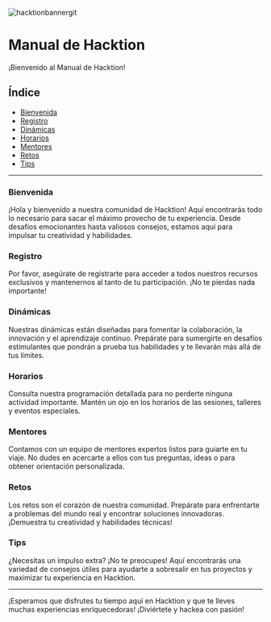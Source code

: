 
![hacktionbannergit](https://github.com/xVrzBx/Hacktion/assets/91161604/7a20a031-d492-47fd-bf32-0e85189e6278)
# Manual de Hacktion

¡Bienvenido al Manual de Hacktion!

## Índice

- [Bienvenida](#bienvendida)
- [Registro](#registro)
- [Dinámicas](#dinamicas)
- [Horarios](#horarios)
- [Mentores](#mentores)
- [Retos](#retos)
- [Tips](#tips)

---

### Bienvenida <a name="bienvendida"></a>

¡Hola y bienvenido a nuestra comunidad de Hacktion! Aquí encontrarás todo lo necesario para sacar el máximo provecho de tu experiencia. Desde desafíos emocionantes hasta valiosos consejos, estamos aquí para impulsar tu creatividad y habilidades.

### Registro <a name="registro"></a>

Por favor, asegúrate de registrarte para acceder a todos nuestros recursos exclusivos y mantenernos al tanto de tu participación. ¡No te pierdas nada importante!

### Dinámicas <a name="dinamicas"></a>

Nuestras dinámicas están diseñadas para fomentar la colaboración, la innovación y el aprendizaje continuo. Prepárate para sumergirte en desafíos estimulantes que pondrán a prueba tus habilidades y te llevarán más allá de tus límites.

### Horarios <a name="horarios"></a>

Consulta nuestra programación detallada para no perderte ninguna actividad importante. Mantén un ojo en los horarios de las sesiones, talleres y eventos especiales.

### Mentores <a name="mentores"></a>

Contamos con un equipo de mentores expertos listos para guiarte en tu viaje. No dudes en acercarte a ellos con tus preguntas, ideas o para obtener orientación personalizada.

### Retos <a name="retos"></a>

Los retos son el corazón de nuestra comunidad. Prepárate para enfrentarte a problemas del mundo real y encontrar soluciones innovadoras. ¡Demuestra tu creatividad y habilidades técnicas!

### Tips <a name="tips"></a>

¿Necesitas un impulso extra? ¡No te preocupes! Aquí encontrarás una variedad de consejos útiles para ayudarte a sobresalir en tus proyectos y maximizar tu experiencia en Hacktion.

---

¡Esperamos que disfrutes tu tiempo aquí en Hacktion y que te lleves muchas experiencias enriquecedoras! ¡Diviértete y hackea con pasión!
